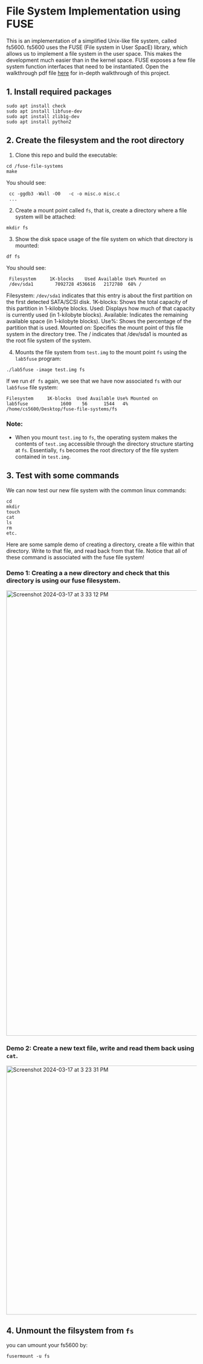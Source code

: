 # File System Implementation using FUSE

This is an implementation of a simplified Unix-like file system, called fs5600.
fs5600 uses the FUSE (File system in User SpacE) library, which allows us to implement a file system in the user space. This makes the development much easier than in the kernel space. FUSE exposes a few file system function interfaces that need to be instantiated.
Open the walkthrough pdf file [here](https://github.com/freecode23/fuse-file-systems/blob/main/walkthrough.pdf) for in-depth walkthrough of this project.

## 1. Install required packages
```
sudo apt install check
sudo apt install libfuse-dev
sudo apt install zlib1g-dev
sudo apt install python2
```

## 2. Create the filesystem and the root directory
1. Clone this repo and build the executable:
```
cd /fuse-file-systems
make 
```
You should see:
```
 cc -ggdb3 -Wall -O0   -c -o misc.o misc.c
 ...
```
2. Create a mount point called `fs`, that is, create a directory where a file system will be attached:
```
mkdir fs
```

3. Show the disk space usage of the file system on which that directory is mounted:
```
df fs
```
You should see:
```
 Filesystem     1K-blocks    Used Available Use% Mounted on
 /dev/sda1        7092728 4536616   2172780  68% /
```
Filesystem: `/dev/sda1` indicates that this entry is about the first partition on the first detected SATA/SCSI disk.
1K-blocks: Shows the total capacity of this partition in 1-kilobyte blocks.
Used: Displays how much of that capacity is currently used (in 1-kilobyte blocks).
Available: Indicates the remaining available space (in 1-kilobyte blocks).
Use%: Shows the percentage of the partition that is used.
Mounted on: Specifies the mount point of this file system in the directory tree. The / indicates that /dev/sda1 is mounted as the root file system of the system.

4. Mounts the file system from `test.img` to the mount point `fs` using the `lab5fuse` program:
```
./lab5fuse -image test.img fs
```

If we run `df fs` again, we see that we have now associated `fs` with our `lab5fuse` file system:
```
Filesystem     1K-blocks  Used Available Use% Mounted on
lab5fuse            1600    56      1544   4% /home/cs5600/Desktop/fuse-file-systems/fs
```


### Note:
- When you mount `test.img` to `fs`, the operating system makes the contents of `test.img` accessible through the directory structure starting at `fs`. Essentially, `fs` becomes the root directory of the file system contained in `test.img`.

## 3. Test with some commands

We can now test our new file system with the common linux commands:
```
cd
mkdir
touch
cat
ls
rm
etc.
```
Here are some sample demo of creating a directory, create a file within that directory.
Write to that file, and read back from that file.
Notice that all of these command is associated with the fuse file system!
### Demo 1: Creating a a new directory and check that this directory is using our fuse filesystem.
<img width="1177" alt="Screenshot 2024-03-17 at 3 33 12 PM" src="https://github.com/freecode23/fuse-file-systems/assets/67333705/e117f42d-37e3-4f58-a33f-16945f3a4794">

### Demo 2: Create a new text file, write and read them back using `cat`.
<img width="658" alt="Screenshot 2024-03-17 at 3 23 31 PM" src="https://github.com/freecode23/fuse-file-systems/assets/67333705/cebc1bcd-a812-4425-a9c9-c5c602ccdb42">

## 4. Unmount the filsystem from `fs`
you can umount your fs5600 by:
```
fusermount -u fs
```
